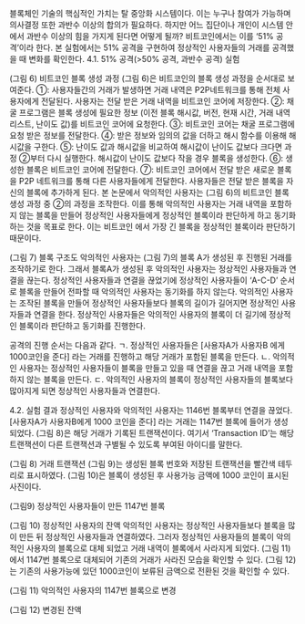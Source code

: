 블록체인 기술의 핵심적인 가치는 탈 중앙화 시스템이다. 
이는 누구나 참여가 가능하며 의사결정 또한 과반수 이상의 합의가 필요하다. 
하지만 어느 집단이나 개인이 시스템 안에서 과반수 이상의 힘을 가지게 된다면 어떻게 될까? 비트코인에서는 이를 ‘51% 공격’이라 한다. 
본 실험에서는 51% 공격을 구현하여 정상적인 사용자들의 거래를 공격했을 때 변화를 확인한다.
4.1. 51% 공격(>50% 공격, 과반수 공격) 실험
 
(그림 6) 비트코인 블록 생성 과정
   (그림 6)은 비트코인의 블록 생성 과정을 순서대로 보여준다.
①: 사용자들간의 거래가 발생하면 거래 내역은 P2P네트워크를 통해 전체 사용자에게 전달된다. 사용자는 전달 받은 거래 내역을 비트코인 코어에 저장한다.
②: 채굴 프로그램은 블록 생성에 필요한 정보 (이전 블록 해시값, 버전, 현재 시간, 거래 내역 리스트, 난이도 값)를 비트코인 코어에 요청한다.
③: 비트코인 코어는 채굴 프로그램에 요청 받은 정보를 전달한다. 
④: 받은 정보와 임의의 값을 더하고 해시 함수를 이용해 해시값을 구한다.
⑤: 난이도 값과 해시값을 비교하여 해시값이 난이도 값보다 크다면 과정 ②부터 다시 실행한다. 해시값이 난이도 값보다 작을 경우 블록을 생성한다.
⑥: 생성한 블록은 비트코인 코어에 전달한다.
⑦: 비트코인 코어에서 전달 받은 새로운 블록을 P2P 네트워크를 통해 다른 사용자들에게 전달한다. 사용자들은 전달 받은 블록을 자신의 블록에 추가하게 된다.
   본 논문에서 악의적인 사용자는 (그림 6)의 비트코인 블록 생성 과정 중 ②의 과정을 조작한다. 이를 통해 악의적인 사용자는 거래 내역을 포함하지 않는 블록을 만들어 정상적인 사용자들에게 정상적인 블록이라 판단하게 하고 동기화 하는 것을 목표로 한다. 이는 비트코인 에서 가장 긴 블록을 정상적인 블록이라 판단하기 때문이다.
 
(그림 7) 블록 구조도
악의적인 사용자는 (그림 7)의 블록 A가 생성된 후 진행된 거래를 조작하기로 한다. 그래서 블록A가 생성된 후 악의적인 사용자는 정상적인 사용자들과 연결을 끊는다. 정상적인 사용자들과 연결을 끊었기에 정상적인 사용자들이 ‘A-C-D’ 순서로 블록을 만들어 전파할 때 악의적인 사용자는 동기화를 하지 않는다. 악의적인 사용자는 조작된 블록을 만들어 정상적인 사용자들보다 블록의 길이가 길어지면 정상적인 사용자들과 연결을 한다. 정상적인 사용자들은 악의적인 사용자의 블록이 더 길기에 정상적인 블록이라 판단하고 동기화를 진행한다.

공격의 진행 순서는 다음과 같다.
ㄱ.	정상적인 사용자들은 [사용자A가 사용자B 에게 1000코인을 준다] 라는 거래를 진행하고 해당 거래가 포함된 블록을 만든다.
ㄴ.	악의적인 사용자는 정상적인 사용자들이 블록을 만들고 있을 때 연결을 끊고 거래 내역을 포함하지 않는 블록을 만든다.
ㄷ.	악의적인 사용자의 블록이 정상적인 사용자들의 블록보다 많아지게 되면 정상적인 사용자들과 연결한다.

4.2. 실험 결과
   정상적인 사용자와 악의적인 사용자는 1146번 블록부터 연결을 끊었다. [사용자A가 사용자B에게 1000 코인을 준다] 라는 거래는 1147번 블록에 들어가 생성 되었다. (그림 8)은 해당 거래가 기록된 트랜잭션이다. 여기서 ‘Transaction ID’는 해당 트랜잭션이 다른 트랜잭션과 구별될 수 있도록 부여된 아이디를 말한다.
 
(그림 8) 거래 트랜잭션
   (그림 9)는 생성된 블록 번호와 저장된 트랜잭션을 빨간색 테두리로 표시하였다. (그림 10)은 블록이 생성된 후 사용가능 금액에 1000 코인이 표시된 사진이다.
 
(그림9) 정상적인 사용자들이 만든 1147번 블록
 
(그림 10) 정상적인 사용자의 잔액
   악의적인 사용자는 정상적인 사용자들보다 블록을 많이 만든 뒤 정상적인 사용자들과 연결하였다. 그러자 정상적인 사용자들의 블록이 악의적인 사용자의 블록으로 대체 되었고 거래 내역이 블록에서 사라지게 되었다. (그림 11)에서 1147번 블록으로 대체되어 기존의 거래가 사라진 모습을 확인할 수 있다. (그림 12)는 기존의 사용가능에 있던 1000코인이 보류된 금액으로 전환된 것을 확인할 수 있다.
 
(그림 11) 악의적인 사용자의 1147번 블록으로 변경
 
(그림 12) 변경된 잔액
